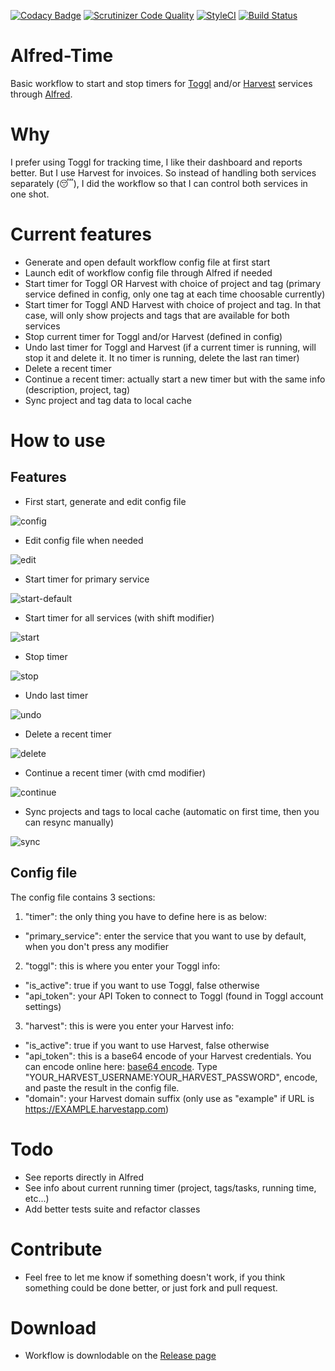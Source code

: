 [![Codacy Badge](https://api.codacy.com/project/badge/Grade/b36ee46f72194137a165d6311d450919)](https://www.codacy.com/app/godbout/alfred-time?utm_source=github.com&utm_medium=referral&utm_content=godbout/alfred-time&utm_campaign=badger)
[![Scrutinizer Code Quality](https://scrutinizer-ci.com/g/godbout/alfred-time/badges/quality-score.png?b=master)](https://scrutinizer-ci.com/g/godbout/alfred-time/?branch=master)
[![StyleCI](https://styleci.io/repos/83111813/shield?branch=master)](https://styleci.io/repos/83111813)
[![Build Status](https://www.travis-ci.org/godbout/alfred-time.svg?branch=master)](https://www.travis-ci.org/godbout/alfred-time)

# Alfred-Time

Basic workflow to start and stop timers for [Toggl](https://toggl.com/) and/or [Harvest](https://www.getharvest.com/) services through [Alfred](http://alfredapp.com/).

# Why

I prefer using Toggl for tracking time, I like their dashboard and reports better. But I use Harvest for invoices. So instead of handling both services separately (😴), I did the workflow so that I can control both services in one shot.

# Current features

* Generate and open default workflow config file at first start
* Launch edit of workflow config file through Alfred if needed
* Start timer for Toggl OR Harvest with choice of project and tag (primary service defined in config, only one tag at each time choosable currently)
* Start timer for Toggl AND Harvest with choice of project and tag. In that case, will only show projects and tags that are available for both services
* Stop current timer for Toggl and/or Harvest (defined in config)
* Undo last timer for Toggl and Harvest (if a current timer is running, will stop it and delete it. It no timer is running, delete the last ran timer)
* Delete a recent timer
* Continue a recent timer: actually start a new timer but with the same info (description, project, tag)
* Sync project and tag data to local cache

# How to use

## Features

* First start, generate and edit config file

![config](https://github.com/godbout/alfred-time/blob/master/resources/screenshots/time-set.gif)

* Edit config file when needed

![edit](https://github.com/godbout/alfred-time/blob/master/resources/screenshots/time-edit.gif)

* Start timer for primary service 

![start-default](https://github.com/godbout/alfred-time/blob/master/resources/screenshots/time-start-primary_service.gif)

* Start timer for all services (with shift modifier)

![start](https://github.com/godbout/alfred-time/blob/master/resources/screenshots/time-start-all_services.gif)

* Stop timer

![stop](https://github.com/godbout/alfred-time/blob/master/resources/screenshots/time-stop.gif)

* Undo last timer

![undo](https://github.com/godbout/alfred-time/blob/master/resources/screenshots/time-undo.gif)

* Delete a recent timer

![delete](https://github.com/godbout/alfred-time/blob/master/resources/screenshots/time-delete.gif)

* Continue a recent timer (with cmd modifier)

![continue](https://github.com/godbout/alfred-time/blob/master/resources/screenshots/time-continue.gif)

* Sync projects and tags to local cache (automatic on first time, then you can resync manually)

![sync](https://github.com/godbout/alfred-time/blob/master/resources/screenshots/time-sync.gif)

## Config file

The config file contains 3 sections:

1. "timer": the only thing you have to define here is as below:
  * "primary_service": enter the service that you want to use by default, when you don't press any modifier
2. "toggl": this is where you enter your Toggl info:
  * "is_active": true if you want to use Toggl, false otherwise
  * "api_token": your API Token to connect to Toggl (found in Toggl account settings)
3. "harvest": this is were you enter your Harvest info:
  * "is_active": true if you want to use Harvest, false otherwise
  * "api_token": this is a base64 encode of your Harvest credentials. You can encode online here: [base64 encode](https://www.base64encode.org/). Type "YOUR_HARVEST_USERNAME:YOUR_HARVEST_PASSWORD", encode, and paste the result in the config file.
  * "domain": your Harvest domain suffix (only use as "example" if URL is https://EXAMPLE.harvestapp.com)

# Todo

* See reports directly in Alfred
* See info about current running timer (project, tags/tasks, running time, etc...)
* Add better tests suite and refactor classes

# Contribute

* Feel free to let me know if something doesn't work, if you think something could be done better, or just fork and pull request.

# Download

* Workflow is downlodable on the [Release page](https://github.com/godbout/alfred-time/releases)
